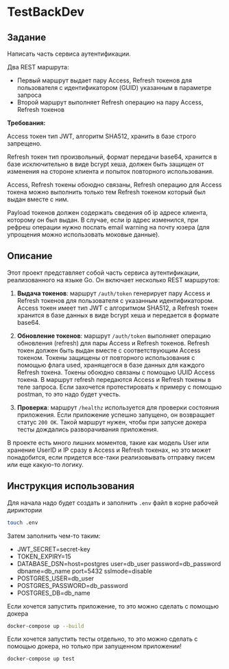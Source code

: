 # TestBackDev

## Задание

Написать часть сервиса аутентификации.

Два REST маршрута:

- Первый маршрут выдает пару Access, Refresh токенов для пользователя с идентификатором (GUID) указанным в параметре запроса
- Второй маршрут выполняет Refresh операцию на пару Access, Refresh токенов

**Требования:**

Access токен тип JWT, алгоритм SHA512, хранить в базе строго запрещено.

Refresh токен тип произвольный, формат передачи base64, хранится в базе исключительно в виде bcrypt хеша, должен быть защищен от изменения на стороне клиента и попыток повторного использования.

Access, Refresh токены обоюдно связаны, Refresh операцию для Access токена можно выполнить только тем Refresh токеном который был выдан вместе с ним.

Payload токенов должен содержать сведения об ip адресе клиента, которому он был выдан. В случае, если ip адрес изменился, при рефреш операции нужно послать email warning на почту юзера (для упрощения можно использовать моковые данные).

## Описание

Этот проект представляет собой часть сервиса аутентификации, реализованного на языке Go.
Он включает несколько REST маршрутов:

1. **Выдача токенов**: маршрут `/auth/token` генерирует пару Access и Refresh токенов для
пользователя с указанным идентификатором. Access токен имеет тип JWT с алгоритмом SHA512,
а Refresh токен хранится в базе данных в виде bcrypt хеша и передается в формате base64.

2. **Обновление токенов**: маршрут `/auth/token` выполняет операцию обновления (refresh)
для пары Access и Refresh токенов. Refresh токен должен быть выдан вместе с соответствующим
Access токеном. Токены защищены от повторного использования с помощью флага used, хранящегося
в базе данных для каждого Refresh токена. Токены обоюдно связаны с помощью UUID Access токена.
В маршрут refresh передаются Access и Refresh токены в теле запроса. Если
захочется протестировать к примеру с помощью postman, то это надо будет учесть.

3. **Проверка**: маршрут `/healthz` используется для проверки состояния приложения. Если приложение успешно запущено, он возвращает статус `200 OK`. Такой маршрут нужен, чтобы при запуске докера тесты дождались разворачивания приложения.

В проекте есть много лишних моментов, такие как модель User или хранение UserID и IP
сразу в Access и Refresh токенах, но это может понадобится, если придется все-таки
реализовывать отправку писем или еще какую-то логику.

## Инструкция использования

Для начала надо будет создать и заполнить `.env` файл в корне рабочей дириктории

```bash
touch .env
```

Затем заполнить чем-то таким:

- JWT_SECRET=secret-key
- TOKEN_EXPIRY=15
- DATABASE_DSN=host=postgres user=db_user password=db_password dbname=db_name port=5432 sslmode=disable
- POSTGRES_USER=db_user
- POSTGRES_PASSWORD=db_password
- POSTGRES_DB=db_name

Если хочется запустить приложение, то это можно сделать с помощью докера

```bash
docker-compose up --build
```

Если хочется запустить тесты отдельно, то это можно сделать с помощью докера,
но только при запущенном приложении!

```bash
docker-compose up test
```
